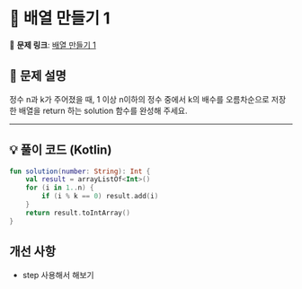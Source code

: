 # 📝 배열 만들기 1

🔗 **문제 링크**: [배열 만들기 1](https://school.programmers.co.kr/learn/courses/30/lessons/181901)

## 📌 문제 설명  
정수 n과 k가 주어졌을 때, 1 이상 n이하의 정수 중에서 k의 배수를 오름차순으로 저장한 배열을 return 하는 solution 함수를 완성해 주세요.

---

## 💡 풀이 코드 (Kotlin)
```kotlin
fun solution(number: String): Int {
    val result = arrayListOf<Int>()
    for (i in 1..n) {
        if (i % k == 0) result.add(i)
    }
    return result.toIntArray()
}
```

## 개선 사항
- step 사용해서 해보기
